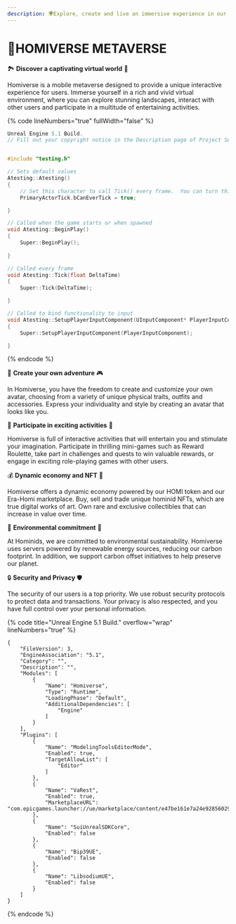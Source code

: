 ```yaml
---
description: 🌍Explore, create and live an immersive experience in our mobile metaverse!
---
```


# 📱HOMIVERSE METAVERSE

🏞️ **Discover a captivating virtual world** 🌠

Homiverse is a mobile metaverse designed to provide a unique interactive experience for users. Immerse yourself in a rich and vivid virtual environment, where you can explore stunning landscapes, interact with other users and participate in a multitude of entertaining activities.



{% code lineNumbers="true" fullWidth="false" %}
```cpp
Unreal Engine 5.1 Build.
// Fill out your copyright notice in the Description page of Project Settings.


#include "testing.h"

// Sets default values
Atesting::Atesting()
{
 	// Set this character to call Tick() every frame.  You can turn this off to improve performance if you don't need it.
	PrimaryActorTick.bCanEverTick = true;

}

// Called when the game starts or when spawned
void Atesting::BeginPlay()
{
	Super::BeginPlay();
	
}

// Called every frame
void Atesting::Tick(float DeltaTime)
{
	Super::Tick(DeltaTime);

}

// Called to bind functionality to input
void Atesting::SetupPlayerInputComponent(UInputComponent* PlayerInputComponent)
{
	Super::SetupPlayerInputComponent(PlayerInputComponent);

}
```
{% endcode %}



🚀 **Create your own adventure** 🎮

In Homiverse, you have the freedom to create and customize your own avatar, choosing from a variety of unique physical traits, outfits and accessories. Express your individuality and style by creating an avatar that looks like you.



🌟 **Participate in exciting activities** 🎉

Homiverse is full of interactive activities that will entertain you and stimulate your imagination. Participate in thrilling mini-games such as Reward Roulette, take part in challenges and quests to win valuable rewards, or engage in exciting role-playing games with other users.



💰 **Dynamic economy and NFT** 💎

Homiverse offers a dynamic economy powered by our HOMI token and our Era-Homi marketplace. Buy, sell and trade unique hominid NFTs, which are true digital works of art. Own rare and exclusive collectibles that can increase in value over time.



🌿 **Environmental commitment** 🌱

At Hominids, we are committed to environmental sustainability. Homiverse uses servers powered by renewable energy sources, reducing our carbon footprint. In addition, we support carbon offset initiatives to help preserve our planet.



🔒 **Security and Privacy** 🛡️

The security of our users is a top priority. We use robust security protocols to protect data and transactions. Your privacy is also respected, and you have full control over your personal information.

{% code title="Unreal Engine 5.1 Build." overflow="wrap" lineNumbers="true" %}
```unrealscript
{
	"FileVersion": 3,
	"EngineAssociation": "5.1",
	"Category": "",
	"Description": "",
	"Modules": [
		{
			"Name": "Homiverse",
			"Type": "Runtime",
			"LoadingPhase": "Default",
			"AdditionalDependencies": [
				"Engine"
			]
		}
	],
	"Plugins": [
		{
			"Name": "ModelingToolsEditorMode",
			"Enabled": true,
			"TargetAllowList": [
				"Editor"
			]
		},
		{
			"Name": "VaRest",
			"Enabled": true,
			"MarketplaceURL": "com.epicgames.launcher://ue/marketplace/content/e47be161e7a24e928560290abd5dcc4f"
		},
		{
			"Name": "SuiUnrealSDKCore",
			"Enabled": false
		},
		{
			"Name": "Bip39UE",
			"Enabled": false
		},
		{
			"Name": "LibsodiumUE",
			"Enabled": false
		}
	]
}
```
{% endcode %}
